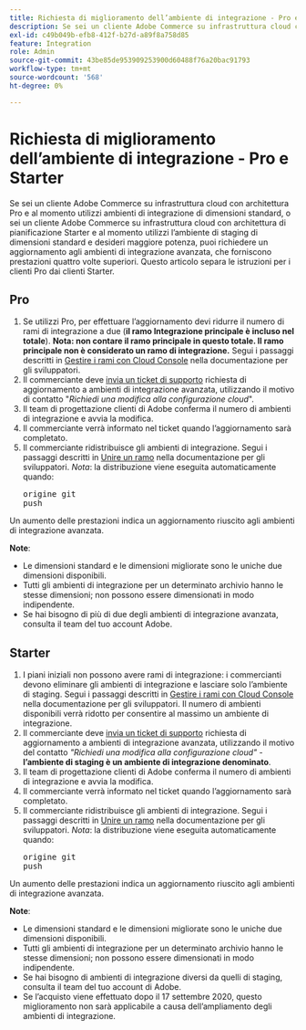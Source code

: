 ```yaml
---
title: Richiesta di miglioramento dell’ambiente di integrazione - Pro e Starter
description: Se sei un cliente Adobe Commerce su infrastruttura cloud con architettura Pro e al momento utilizzi ambienti di integrazione di dimensioni standard, o sei un cliente Adobe Commerce su infrastruttura cloud con architettura di pianificazione Starter e al momento utilizzi l’ambiente di staging di dimensioni standard e desideri maggiore potenza, puoi richiedere un aggiornamento agli ambienti di integrazione avanzata, che forniscono prestazioni quattro volte superiori. Questo articolo separa le istruzioni per i clienti Pro dai clienti Starter.
exl-id: c49b049b-efb8-412f-b27d-a89f8a758d85
feature: Integration
role: Admin
source-git-commit: 43be85de953909253900d60488f76a20bac91793
workflow-type: tm+mt
source-wordcount: '568'
ht-degree: 0%

---
```


# Richiesta di miglioramento dell’ambiente di integrazione - Pro e Starter

Se sei un cliente Adobe Commerce su infrastruttura cloud con architettura Pro e al momento utilizzi ambienti di integrazione di dimensioni standard, o sei un cliente Adobe Commerce su infrastruttura cloud con architettura di pianificazione Starter e al momento utilizzi l’ambiente di staging di dimensioni standard e desideri maggiore potenza, puoi richiedere un aggiornamento agli ambienti di integrazione avanzata, che forniscono prestazioni quattro volte superiori. Questo articolo separa le istruzioni per i clienti Pro dai clienti Starter.

## Pro

1. Se utilizzi Pro, per effettuare l’aggiornamento devi ridurre il numero di rami di integrazione a due (**il ramo Integrazione principale è incluso nel totale**). **Nota: non contare il ramo principale in questo totale. Il ramo principale non è considerato un ramo di integrazione.** Segui i passaggi descritti in [Gestire i rami con Cloud Console](https://experienceleague.adobe.com/docs/commerce-cloud-service/user-guide/project/console-branches.html) nella documentazione per gli sviluppatori.
1. Il commerciante deve [invia un ticket di supporto](/help/help-center-guide/help-center/magento-help-center-user-guide.md#submit-ticket) richiesta di aggiornamento a ambienti di integrazione avanzata, utilizzando il motivo di contatto &quot;*Richiedi una modifica alla configurazione cloud*&quot;.
1. Il team di progettazione clienti di Adobe conferma il numero di ambienti di integrazione e avvia la modifica.
1. Il commerciante verrà informato nel ticket quando l’aggiornamento sarà completato.
1. Il commerciante ridistribuisce gli ambienti di integrazione. Segui i passaggi descritti in [Unire un ramo](https://devdocs.magento.com/cloud/env/environments-start.html#merge) nella documentazione per gli sviluppatori. *Nota*: la distribuzione viene eseguita automaticamente quando: <pre>origine git push <branch-name></pre>

Un aumento delle prestazioni indica un aggiornamento riuscito agli ambienti di integrazione avanzata.

**Note**:

* Le dimensioni standard e le dimensioni migliorate sono le uniche due dimensioni disponibili.
* Tutti gli ambienti di integrazione per un determinato archivio hanno le stesse dimensioni; non possono essere dimensionati in modo indipendente.
* Se hai bisogno di più di due degli ambienti di integrazione avanzata, consulta il team del tuo account Adobe.

## Starter

1. I piani iniziali non possono avere rami di integrazione: i commercianti devono eliminare gli ambienti di integrazione e lasciare solo l’ambiente di staging. Segui i passaggi descritti in [Gestire i rami con Cloud Console](https://experienceleague.adobe.com/docs/commerce-cloud-service/user-guide/project/console-branches.html) nella documentazione per gli sviluppatori. Il numero di ambienti disponibili verrà ridotto per consentire al massimo un ambiente di integrazione.
1. Il commerciante deve [invia un ticket di supporto](/help/help-center-guide/help-center/magento-help-center-user-guide.md#submit-ticket) richiesta di aggiornamento a ambienti di integrazione avanzata, utilizzando il motivo del contatto *&quot;Richiedi una modifica alla configurazione cloud&quot;* -  **l’ambiente di staging è un ambiente di integrazione denominato**.
1. Il team di progettazione clienti di Adobe conferma il numero di ambienti di integrazione e avvia la modifica.
1. Il commerciante verrà informato nel ticket quando l’aggiornamento sarà completato.
1. Il commerciante ridistribuisce gli ambienti di integrazione. Segui i passaggi descritti in [Unire un ramo](https://devdocs.magento.com/cloud/env/environments-start.html#merge) nella documentazione per gli sviluppatori. *Nota*: la distribuzione viene eseguita automaticamente quando: <pre>origine git push <branch-name></pre>

Un aumento delle prestazioni indica un aggiornamento riuscito agli ambienti di integrazione avanzata.

**Note**:

* Le dimensioni standard e le dimensioni migliorate sono le uniche due dimensioni disponibili.
* Tutti gli ambienti di integrazione per un determinato archivio hanno le stesse dimensioni; non possono essere dimensionati in modo indipendente.
* Se hai bisogno di ambienti di integrazione diversi da quelli di staging, consulta il team del tuo account di Adobe.
* Se l’acquisto viene effettuato dopo il 17 settembre 2020, questo miglioramento non sarà applicabile a causa dell’ampliamento degli ambienti di integrazione.
